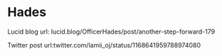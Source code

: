 # Hades

Lucid blog url: lucid.blog/OfficerHades/post/another-step-forward-179



Twitter post url:twitter.com/lamii_oj/status/1168641959788974080

